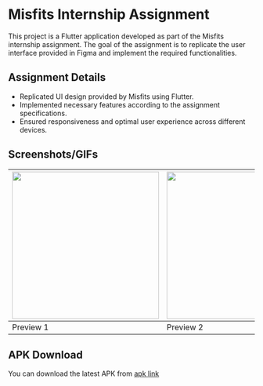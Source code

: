 # Misfits Internship Assignment

This project is a Flutter application developed as part of the Misfits internship assignment. The goal of the assignment is to replicate the user interface provided in Figma and implement the required functionalities.

## Assignment Details

- Replicated UI design provided by Misfits using Flutter.
- Implemented necessary features according to the assignment specifications.
- Ensured responsiveness and optimal user experience across different devices.

## Screenshots/GIFs

| <img src="https://github.com/user-attachments/assets/0d4b930f-8c44-465a-8ace-ab5ae9213ba6" width="300" /> | <img src="https://github.com/user-attachments/assets/a1deb850-2075-44c3-bc54-b0a389d149a5" width="300" /> |
|---------------------------------------------------------------------------------------------------------------------|---------------------------------------------------------------------------------------------------------------------|
| Preview 1                                                                                                           | Preview 2                                                                                                          |

## APK Download

You can download the latest APK from [apk link](https://drive.google.com/drive/folders/1yLMQ0qjL6-jaTFe7gH_Upq0FdMN_GMf7?usp=drive_link)
